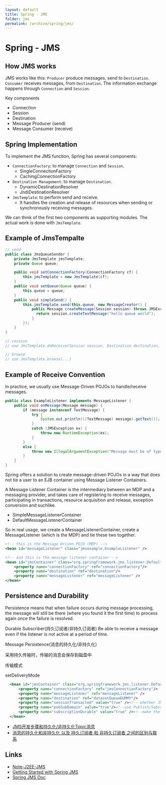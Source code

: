 ```yaml
---
layout: default
title: Spring - JMS
folder: jms
permalink: /archive/spring/jms/
---
```


# Spring - JMS

## How JMS works

JMS works like this: `Producer` produce messages, send to `Destination`. `Consumer` receives messages, from `Destination`. 
The information exchange happens through `Connection` and `Session`.

Key components
- Connection
- Session
- Destination
- Message Producer (send)
- Message Consumer (receive)

## Spring Implementation

To implement the JMS function, Spring has several components: 
- `ConnectionFactory`: to manage `Connection` and `Session`.
  - SingleConnectionFactory
  - CachingConnectionFactory
- `Destination Management`: to manage `Destination`.
  - DynamicDestinationResolver
  - JndiDestinationResolver
- `JmsTemplate`: to perform send and receive.
  - It handles the creation and release of resources when sending or synchronously receiving messages.

We can think of the first two components as supporting modules. The actual work is done with `JmsTemplate`.
  
## Example of JmsTempalte
~~~ java
// send
public class JmsQueueSender {
    private JmsTemplate jmsTemplate;
    private Queue queue;

    public void setConnectionFactory(ConnectionFactory cf) {
        this.jmsTemplate = new JmsTemplate(cf);
    }
    public void setQueue(Queue queue) {
        this.queue = queue;
    }
    public void simpleSend() {
        this.jmsTemplate.send(this.queue, new MessageCreator() {
            public Message createMessage(Session session) throws JMSException {
              return session.createTextMessage("hello queue world");
            }
        });
    }
}

// receive
// use JmsTemplate.doReceive(Session session, Destination destination, java.lang.String messageSelector)

// browse
// use JmsTemplate.browse(...)
~~~

## Example of Receive Convention

In practice, we usually use Message-Driven POJOs to handle/receive messages.

~~~ java
public class ExampleListener implements MessageListener {
    public void onMessage(Message message) {
        if (message instanceof TextMessage) {
            try {
                System.out.println(((TextMessage) message).getText());
            }
            catch (JMSException ex) {
                throw new RuntimeException(ex);
            }
        }
        else {
            throw new IllegalArgumentException("Message must be of type TextMessage");
        }
    }
}
~~~

Spring offers a solution to create message-driven POJOs in a way that does not tie a user to an EJB container using Message Listener Containers. 

A Message Listener Container is the intermediary between an MDP and a messaging provider, and takes care of registering to receive messages, participating in transactions, resource acquisition and release, exception conversion and suchlike.
- SimpleMessageListenerContainer
- DefaultMessageListenerContainer

So in real usage, we create a MessageListenerContainer, create a MessageListener (which is the MDP) and tie these two together.

~~~ xml
<!-- this is the Message Driven POJO (MDP) -->
<bean id="messageListener" class="jmsexample.ExampleListener" />

<!-- and this is the message listener container -->
<bean id="jmsContainer" class="org.springframework.jms.listener.DefaultMessageListenerContainer">
    <property name="connectionFactory" ref="connectionFactory"/>
    <property name="destination" ref="destination"/>
    <property name="messageListener" ref="messageListener" />
</bean>
~~~

## Persistence and Durability

Persistence means that when failure occurs during message processing, the message will still be there (where you found it the first time) to process again once the failure is resolved.



Durable Subscriber(持久订阅者/非持久订阅者)
Be able to receive a message even if the listener is not active at a period of time.

Message Persistence(消息的持久化/非持久化)

采用持久传输时，传输的消息会保存到磁盘中

传输模式

setDeliveryMode

~~~ xml
  <bean id="jmsContainer" class="org.springframework.jms.listener.DefaultMessageListenerContainer">
      <property name="connectionFactory" ref="jmsConnectionFactory"/>
      <property name="messageListener" ref="messageListener" />
      <property name="destination" ref="datasetQueueDUMMY"/>
      <property name="sessionTransacted" value="true" /><!-- whether JMS Sessions are transacted-->
      <property name="pubSubDomain" value="true"/><!--use Publish/Subscribe domain (Topics)-->
      <property name="subscriptionDurable" value="true" /><!--make the subscription durable-->
  </bean>
~~~

- [JMS开发步骤和持久化/非持久化Topic消息](https://www.cnblogs.com/xinhuaxuan/p/6105985.html)
- [消息的持久化和非持久化 以及 持久订阅者 和 非持久订阅者 之间的区别与联系](https://www.cnblogs.com/hapjin/p/5644402.html)

## Links

- [Note-J2EE-JMS](http://chennanni.github.io/note-tech/archive/j2ee/jms/)
- [Getting Started with Spring JMS](http://www.baeldung.com/spring-jms)
- [Spring JMS Doc](https://docs.spring.io/spring/docs/3.0.x/spring-framework-reference/html/jms.html)
